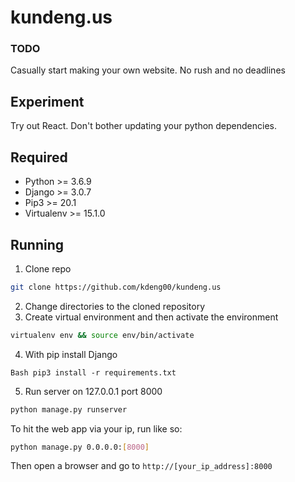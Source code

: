 # kundeng.us

### TODO
Casually start making your own website. No rush and no deadlines


## Experiment

Try out React. Don't bother updating your python dependencies.



## Required
* Python >= 3.6.9
* Django >= 3.0.7
* Pip3 >= 20.1
* Virtualenv >= 15.1.0


## Running
1. Clone repo
```Bash 
git clone https://github.com/kdeng00/kundeng.us
```
2. Change directories to the cloned repository
3. Create virtual environment and then activate the environment
```Bash
virtualenv env && source env/bin/activate
```
4. With pip install Django
```
Bash pip3 install -r requirements.txt
```
5. Run server on 127.0.0.1 port 8000
```Bash
python manage.py runserver
```
To hit the web app via your ip, run like so:
```Bash
python manage.py 0.0.0.0:[8000]
```
Then open a browser and go to ``http://[your_ip_address]:8000``
